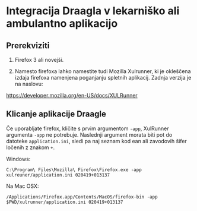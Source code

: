 # Integracija Draagla v lekarniško ali ambulantno aplikacijo

## Prerekviziti

  1. Firefox 3 ali novejši.

  2. Namesto firefoxa lahko namestite tudi Mozilla Xulrunner, ki je okleščena
izdaja firefoxa namenjena poganjanju spletnih aplikacij. Zadnja verzija je na naslovu:

  https://developer.mozilla.org/en-US/docs/XULRunner


## Klicanje aplikacije Draagle

Če uporabljate firefox, kličite s prvim argumentom `-app`, XulRunner argumenta `-app` ne potrebuje.
Naslednji argument morata biti pot do datoteke `application.ini`, sledi pa naj seznam kod ean ali zavodovih šifer ločenih z 
znakom `+`.

Windows:

    C:\Program\ Files\Mozilla\ Firefox\Firefox.exe -app xulreuner/application.ini 020419+013137

Na Mac OSX:

    /Applications/Firefox.app/Contents/MacOS/firefox-bin -app $PWD/xulrunner/application.ini 020419+013137

